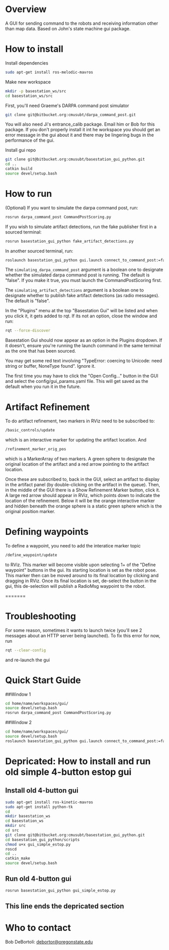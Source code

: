 # Overview
A GUI for sending command to the robots and receiving information other than map data. Based on John's state machine gui package.



# How to install
Install dependencies
```bash
sudo apt-get install ros-melodic-mavros
```

Make new workspace
```bash
mkdir -p basestation_ws/src
cd basestation_ws/src
```

First, you'll need Graeme's DARPA command post simulator 
```bash
git clone git@bitbucket.org:cmusubt/darpa_command_post.git
```

You will also need Ji's entrance_calib package. Email him or Bob for this package. If you don't properly install it int he workspace you should get an error message in the gui about it and there may be lingering bugs in the performance of the gui.


Install gui repo
```bash
git clone git@bitbucket.org:cmusubt/basestation_gui_python.git
cd ..
catkin build
source devel/setup.bash
```

# How to run
(Optional) If you want to simulate the darpa command post, run:
```bash
rosrun darpa_command_post CommandPostScoring.py
```

If you wish to simulate artifact detections, run the fake publisher first in a sourced terminal:
```bash
rosrun basestation_gui_python fake_artifact_detections.py 
```

In another sourced terminal, run:
```bash
roslaunch basestation_gui_python gui.launch connect_to_command_post:=false simulating_artifact_detections:=true
```

The ```simulating_darpa_command_post``` argument is a boolean one to designate whether the simulated darpa command post is running. The default is "false". If you make it true, you must launch the CommandPostScoring first.

The ```simulating_artifact_detections``` argument is a boolean one to designate whether to publish fake artifact detections (as radio messages). The default is "false".

In the "Plugins" menu at the top "Basestation Gui" will be listed and when you click it, it gets added to rqt. If its not an option, close the window and run:
```bash
rqt --force-discover
```

Basestation Gui should now appear as an option in the Plugins dropdown. If it doesn't, ensure you're running the launch command in the same terminal as the one that has been sourced.  

You may get some red text involving "TypeError: coercing to Unicode: need string or buffer, NoneType found". Ignore it. 

The first time you may have to click the "Open Config..." button in the GUI and select the config/gui_params.yaml file. This will get saved as the default when you run it in the future.

# Artifact Refinement

To do artifact refinement, two markers in RViz need to be subscribed to:

```bash
/basic_controls/update
```
which is an interactive marker for updating the artifact location. And

```bash
/refinement_marker_orig_pos
```

which is a MarkerArray of two markers. A green sphere to designate the original location of the artifact and a red arrow pointing to the artifact location. 

Once these are subscribed to, back in the GUI, select an artifact to display in the artifact panel (by double-clicking on the artifact in the queue). Then, in the middle of the GUI there is a Show Refinement Marker button, click it. A large red arrow should appear in RViz, which points down to indicate the location of the refinement. Below it will be the orange interactive marker and hidden beneath the orange sphere is a static green sphere which is the original position marker.


# Defining waypoints

To define a waypoint, you need to add the interatice marker topic
```bash
/define_waypoint/update
```
to RViz. This marker will become visible upon selecting 1+ of the "Define waypoint" buttons in the gui. Its starting location is set as the robot pose. This marker then can be moved around to its final location by clicking and dragging in RViz. Once its final location is set, de-select the button in the gui, this de-selection will publish a RadioMsg waypoint to the robot. 

=======
# Troubleshooting
For some reason, sometimes it wants to launch twice (you'll see 2 messages about an HTTP server being launched). To fix this error for now, run 
```bash
rqt --clear-config 
```
and re-launch the gui


# Quick Start Guide

##Window 1



```bash
cd home/name/workspaces/gui/
source devel/setup.bash
rosrun darpa_command_post CommandPostScoring.py
```


##Window 2

```bash
cd home/name/workspaces/gui/
source devel/setup.bash
roslaunch basestation_gui_python gui.launch connect_to_command_post:=false simulating_artifact_detections:=true
```


# Depricated: How to install and run old simple 4-button estop gui
## Install old 4-button gui
```bash
sudo apt-get install ros-kinetic-mavros
sudo apt-get install python-tk
cd
mkdir basestation_ws
cd basestation_ws
mkdir src
cd src
git clone git@bitbucket.org:cmusubt/basestation_gui_python.git
cd basestation_gui_python/scripts
chmod u+x gui_simple_estop.py
roscd
cd ..
catkin_make
source devel/setup.bash
```

## Run old 4-button gui
```bash
rosrun basestation_gui_python gui_simple_estop.py
```

## This line ends the depricated section


# Who to contact
Bob DeBortoli: debortor@oregonstate.edu
